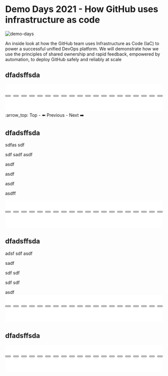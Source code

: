# Demo Days 2021 - How GitHub uses infrastructure as code

<img width="1500" alt="demo-days" src="https://user-images.githubusercontent.com/863198/120851502-e7118600-c546-11eb-9dc9-0171dd09b9ee.png">

An inside look at how the GitHub team uses Infrastructure as Code (IaC) to power a successful unified DevOps platform. We will demonstrate how we use the principles of shared ownership and rapid feedback, empowered by automation, to deploy GitHub safely and reliably at scale


## dfadsffsda

![dot](docs/images/cut-here.png)
:arrow_top: Top - :arrow_left: Previous - Next :arrow_right:

## dfadsffsda

sdfas
sdf

sdf
sadf
asdf

asdf

asdf

asdf

asdff

![dot](docs/images/cut-here.png)

## dfadsffsda

adsf
sdf
asdf

sadf


sdf
sdf


sdf
sdf

asdf
![dot](docs/images/cut-here.png)

## dfadsffsda

![dot](docs/images/cut-here.png)

